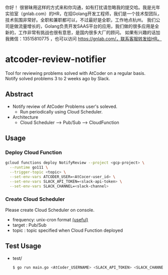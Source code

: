 你好！
很冒昧用这样的方式来和你沟通，如有打扰请忽略我的提交哈。我是光年实验室（gnlab.com）的HR，在招Golang开发工程师，我们是一个技术型团队，技术氛围非常好。全职和兼职都可以，不过最好是全职，工作地点杭州。
我们公司是做流量增长的，Golang负责开发SAAS平台的应用，我们做的很多应用是全新的，工作非常有挑战也很有意思，是国内很多大厂的顾问。
如果有兴趣的话加我微信：13515810775  ，也可以访问 https://gnlab.com/，联系客服转发给HR。
# atcoder-review-notifier  
Tool for reviewing problems solved with AtCoder on a regular basis.  
Notify solved problems 3 to 2 weeks ago by Slack.  
  
## Abstract  
- Notify review of AtCoder Problems user's soleved.  
    - Run periodically using Cloud Scheduler.  
- Architecture  
    - Cloud Scheduler --> Pub/Sub --> CloudFunction  
  
## Usage  
  
### Deploy Cloud Function  
  
```bash
gcloud functions deploy NotifyReview --project <gcp-project> \
  --runtime go111 \
  --trigger-topic <topic> \
  --set-env-vars ATCODER_USER=<AtCocer-user_id> \
  --set-env-vars SLACK_API_TOKEN=<slack-api-token> \
  --set-env-vars SLACK_CHANNEL=<slack-channel>
```
  
### Create Cloud Scheduler  
Please create Cloud Scheduler on console.  
- frequency: unix-cron format [(useful)](https://crontab.guru/)  
- target   : Pub/Sub  
- topic    : topic specified when Cloud Function deployed  
  
## Test Usage  
- test/
    ```bash
    $ go run main.go <AtCoder_USERNAME> <SLACK_API_TOKEN> <SLACK_CHANNEL>
    ```
